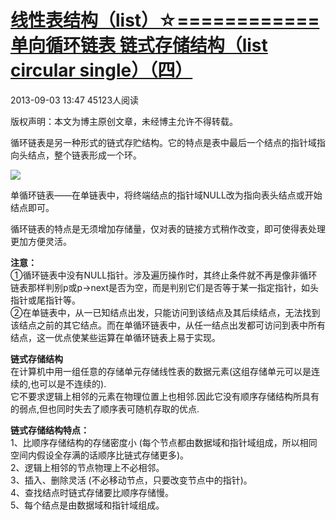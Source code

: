 # [线性表结构（list）☆============单向循环链表 链式存储结构（list circular single）（四）][0]

2013-09-03 13:47  45123人阅读  

版权声明：本文为博主原创文章，未经博主允许不得转载。

循环链表是另一种形式的链式存贮结构。它的特点是表中最后一个结点的指针域指向头结点，整个链表形成一个环。

![][10]

单循环链表——在单链表中，将终端结点的指针域NULL改为指向表头结点或开始结点即可。

 循环链表的特点是无须增加存储量，仅对表的链接方式稍作改变，即可使得表处理更加方便灵活。

**注意：**  
  ①循环链表中没有NULL指针。涉及遍历操作时，其终止条件就不再是像非循环链表那样判别p或p->next是否为空，而是判别它们是否等于某一指定指针，如头指针或尾指针等。  
  ②在单链表中，从一已知结点出发，只能访问到该结点及其后续结点，无法找到该结点之前的其它结点。而在单循环链表中，从任一结点出发都可访问到表中所有结点，这一优点使某些运算在单循环链表上易于实现。

**链式存储结构**  
 在计算机中用一组任意的存储单元存储线性表的数据元素(这组存储单元可以是连续的,也可以是不连续的).   
 它不要求逻辑上相邻的元素在物理位置上也相邻.因此它没有顺序存储结构所具有的弱点,但也同时失去了顺序表可随机存取的优点.  
  
  
**链式存储结构特点：**  
 1、比顺序存储结构的存储密度小 (每个节点都由数据域和指针域组成，所以相同空间内假设全存满的话顺序比链式存储更多)。   
2、逻辑上相邻的节点物理上不必相邻。  
3、插入、删除灵活 (不必移动节点，只要改变节点中的指针)。  
4、查找结点时链式存储要比顺序存储慢。  
5、每个结点是由数据域和指针域组成。

[0]: /xiaoting451292510/article/details/10976861
[10]: ./img/20130903134226421.png